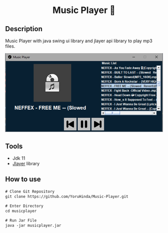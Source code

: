 <h1 align="center">Music Player 🎵</h1>

## Description

Music Player with java swing ui library and jlayer api library to play mp3 files.

![musicplayer.png](musicplayer.png)

## Tools

- Jdk 11
- <a href="https://github.com/umjammer/jlayer">Jlayer<a/> library

## How to use

````
# Clone Git Repository
git clone https://github.com/YoruHinda/Music-Player.git
````

````
# Enter Directory
cd musicplayer
````

````
# Run Jar File
java -jar musicplayer.jar
````